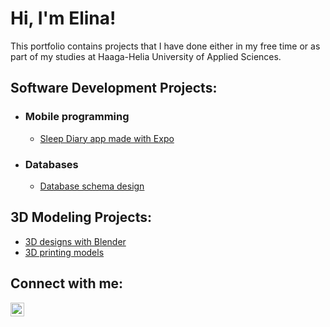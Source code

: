 # Hi, I'm Elina!
This portfolio contains projects that I have done either in my free time or as part of my studies at Haaga-Helia University of Applied Sciences. 

## Software Development Projects:
- ### Mobile programming 
  - [Sleep Diary app made with Expo](https://github.com/elinarou/SleepDiary)
- ### Databases
  - [Database schema design](https://github.com/elinarou/Database_schema_designs)
 
## 3D Modeling Projects:
- [3D designs with Blender](https://github.com/elinarou/3D_designs_with_Blender)
- [3D printing models](https://github.com/elinarou/3D_printing_models)

## Connect with me:
[<img align="left" alt="Elina Rouvinen | LinkedIn" width="22px" src="https://cdn.jsdelivr.net/npm/simple-icons@v3/icons/linkedin.svg" />](https://www.linkedin.com/in/elina-rouvinen-77688a236/)

<!--
Here are some ideas to get you started:

- 🔭 I’m currently working on ...
- 🌱 I’m currently learning ...
- 👯 I’m looking to collaborate on ...
- 🤔 I’m looking for help with ...
- 💬 Ask me about ...
- 📫 How to reach me: ...
- 😄 Pronouns: ...
- ⚡ Fun fact: ...
-->



